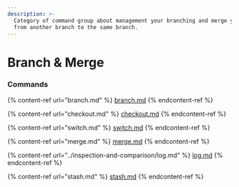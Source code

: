 ```yaml
---
description: >-
  Category of command group about management your branching and merge your code
  from another branch to the same branch.
---
```


# Branch & Merge

### Commands

{% content-ref url="branch.md" %}
[branch.md](branch.md)
{% endcontent-ref %}

{% content-ref url="checkout.md" %}
[checkout.md](checkout.md)
{% endcontent-ref %}

{% content-ref url="switch.md" %}
[switch.md](switch.md)
{% endcontent-ref %}

{% content-ref url="merge.md" %}
[merge.md](merge.md)
{% endcontent-ref %}

{% content-ref url="../inspection-and-comparison/log.md" %}
[log.md](../inspection-and-comparison/log.md)
{% endcontent-ref %}

{% content-ref url="stash.md" %}
[stash.md](stash.md)
{% endcontent-ref %}
